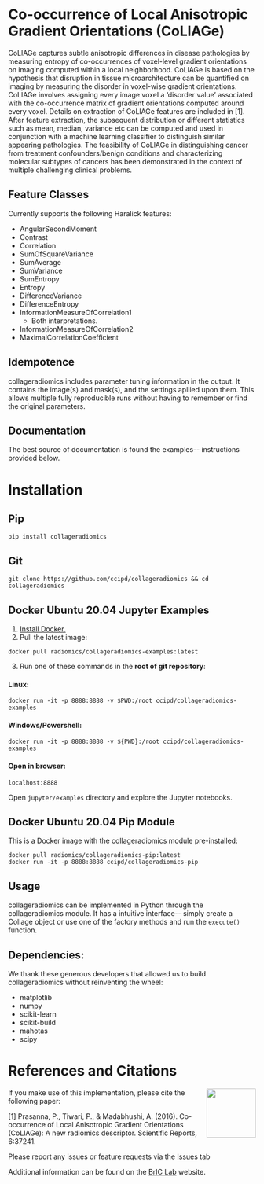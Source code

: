 # Co-occurrence of Local Anisotropic Gradient Orientations (CoLlAGe)

CoLlAGe captures subtle anisotropic differences in disease pathologies by measuring entropy of co-occurrences of voxel-level gradient orientations on imaging computed within a local neighborhood. CoLlAGe is based on the hypothesis that disruption in tissue microarchitecture can be quantified on imaging by measuring the disorder in voxel-wise gradient orientations. CoLlAGe involves assigning every image voxel a ‘disorder value’ associated with the co-occurrence matrix of gradient orientations computed around every voxel. Details on extraction of CoLlAGe features are included in [1]. After feature extraction, the subsequent distribution or different statistics such as mean, median, variance etc can be computed and used in conjunction with a machine learning classifier to distinguish similar appearing pathologies. The feasibility of CoLlAGe in distinguishing cancer from treatment confounders/benign conditions and characterizing molecular subtypes of cancers has been demonstrated in the context of multiple challenging clinical problems.

## Feature Classes
Currently supports the following Haralick features:

- AngularSecondMoment
- Contrast
- Correlation
- SumOfSquareVariance
- SumAverage
- SumVariance
- SumEntropy
- Entropy
- DifferenceVariance
- DifferenceEntropy
- InformationMeasureOfCorrelation1 
  - Both interpretations.
- InformationMeasureOfCorrelation2 
- MaximalCorrelationCoefficient 

## Idempotence
collageradiomics includes parameter tuning information in the output. It contains the image(s) and mask(s), and the settings apllied upon them. This allows multiple fully reproducible runs without having to remember or find the original parameters.

## Documentation
The best source of documentation is found the examples-- instructions provided below.

# Installation

## Pip
```
pip install collageradiomics
```

## Git

```
git clone https://github.com/ccipd/collageradiomics && cd collageradiomics
```

## Docker Ubuntu 20.04 Jupyter Examples

1. [Install Docker.](https://www.docker.com/get-started)
2. Pull the latest image: 
```
docker pull radiomics/collageradiomics-examples:latest
```
3. Run one of these commands in the __root of git repository__:
#### Linux:
```
docker run -it -p 8888:8888 -v $PWD:/root ccipd/collageradiomics-examples
```
#### Windows/Powershell:
```
docker run -it -p 8888:8888 -v ${PWD}:/root ccipd/collageradiomics-examples
```

#### Open in browser:
```
localhost:8888
```

Open `jupyter/examples` directory and explore the Jupyter notebooks.

## Docker Ubuntu 20.04 Pip Module
This is a Docker image with the collageradiomics module pre-installed:
```
docker pull radiomics/collageradiomics-pip:latest
docker run -it -p 8888:8888 ccipd/collageradiomics-pip
```

## Usage
collageradiomics can be implemented in Python through the collageradiomics module. It has a intuitive interface-- simply create a Collage object or use one of the factory methods and run the `execute()` function.

## Dependencies:
We thank these generous developers that allowed us to build collageradiomics without reinventing the wheel:
- matplotlib
- numpy
- scikit-learn
- scikit-build
- mahotas
- scipy

# References and Citations

<a href="http://bric-lab.com"><img align="right" height=100 src="https://static.wixstatic.com/media/a0e8e5_809a649f13254ff293405c7476004e20~mv2.png/v1/fill/w_248,h_240,al_c,usm_0.66_1.00_0.01/a0e8e5_809a649f13254ff293405c7476004e20~mv2.png"></a>

If you make use of this implementation, please cite the following paper:

[1] Prasanna, P., Tiwari, P., & Madabhushi, A. (2016). Co-occurrence of Local Anisotropic Gradient Orientations (CoLlAGe): A new radiomics descriptor. Scientific Reports, 6:37241.

Please report any issues or feature requests via the [Issues](https://github.com/ccipd/collageradiomics/issues) tab

Additional information can be found on the [BrIC Lab](http://bric-lab.com) website.
